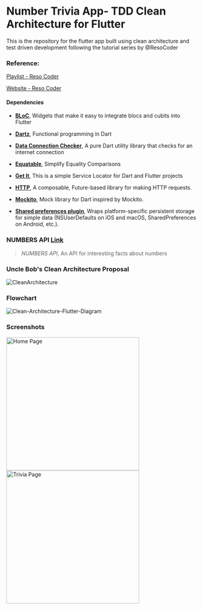 # Number Trivia App- TDD Clean Architecture for Flutter

This is the repository for the flutter app built using clean architecture and test driven development following the tutorial series by @ResoCoder

### Reference:

[Playlist - Reso Coder](https://www.youtube.com/playlist?list=PLB6lc7nQ1n4iYGE_khpXRdJkJEp9WOech)

[Website - Reso Coder](https://resocoder.com/category/tutorials/flutter/tdd-clean-architecture/)

#### Dependencies

- [**BLoC**](https://pub.dev/packages/flutter_bloc), Widgets that make it easy to integrate blocs and cubits into Flutter
 
- [**Dartz**](https://pub.dev/packages/dartz), Functional programming in Dart
 
- [**Data Connection Checker**](https://pub.dev/packages/data_connection_checker), A pure Dart utility library that checks for an internet connection
 
- [**Equatable**](https://pub.dev/packages/equatable), Simplify Equality Comparisons
 
 - [**Get It**](https://pub.dev/packages/get_it), This is a simple Service Locator for Dart and Flutter projects
 
 - [**HTTP**](https://pub.dev/packages/http), A composable, Future-based library for making HTTP requests.
 
 - [**Mockito**](https://pub.dev/packages/mockito), Mock library for Dart inspired by Mockito.
 
 - [**Shared preferences plugin**](https://pub.dev/packages/shared_preferences), Wraps platform-specific persistent storage for simple data (NSUserDefaults on iOS and macOS, SharedPreferences on Android, etc.).

### NUMBERS API [Link](http://numbersapi.com/#42)
>  *NUMBERS API*, An API for interesting facts about numbers

### Uncle Bob's Clean Architecture Proposal
![CleanArchitecture](https://user-images.githubusercontent.com/46106467/113936871-0b3a3a80-9816-11eb-9739-6e54665d234a.jpg)

### Flowchart
![Clean-Architecture-Flutter-Diagram](https://user-images.githubusercontent.com/46106467/113936926-1b521a00-9816-11eb-9d30-186b54264c87.png)


### Screenshots

<div>
<img src="https://user-images.githubusercontent.com/46106467/113937501-e0041b00-9816-11eb-8061-c3aa43e32202.png" width="350" title="Home Page">
<img src="https://user-images.githubusercontent.com/46106467/113937507-e2667500-9816-11eb-88b5-ef664812d701.png" width="350" title="Trivia Page">
</div>
